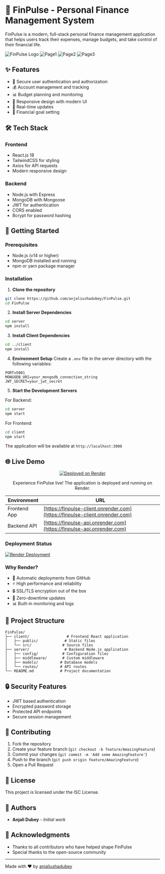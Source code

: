 # 🚀 FinPulse - Personal Finance Management System

FinPulse is a modern, full-stack personal finance management application that helps users track their expenses, manage budgets, and take control of their financial life.

![FinPulse Logo](client/public/logo195.png)
![Page1](client/public/page1.png)
![Page2](client/public/page2.png)
![Page3](client/public/page3.png)


## ✨ Features

- 🔐 Secure user authentication and authorization
- 💰 Account management and tracking
- 📊 Budget planning and monitoring
- 📱 Responsive design with modern UI
- 🔄 Real-time updates
- 🎯 Financial goal setting

## 🛠️ Tech Stack

### Frontend
- React.js 18
- TailwindCSS for styling
- Axios for API requests
- Modern responsive design

### Backend
- Node.js with Express
- MongoDB with Mongoose
- JWT for authentication
- CORS enabled
- Bcrypt for password hashing

## 🚀 Getting Started

### Prerequisites
- Node.js (v14 or higher)
- MongoDB installed and running
- npm or yarn package manager

### Installation

1. **Clone the repository**
```bash
git clone https://github.com/anjaliushadubey/FinPulse.git
cd FinPulse
```

2. **Install Server Dependencies**
```bash
cd server
npm install
```

3. **Install Client Dependencies**
```bash
cd ../client
npm install
```

4. **Environment Setup**
Create a `.env` file in the server directory with the following variables:
```env
PORT=5001
MONGODB_URI=your_mongodb_connection_string
JWT_SECRET=your_jwt_secret
```

5. **Start the Development Servers**

For Backend:
```bash
cd server
npm start
```

For Frontend:
```bash
cd client
npm start
```

The application will be available at `http://localhost:3000`

## 🌐 Live Demo

<div align="center">

[![Deployed on Render](https://img.shields.io/badge/Render-Live_Demo-purple?style=for-the-badge&logo=render)](https://finpulse-client.onrender.com)

Experience FinPulse live! The application is deployed and running on Render.

| Environment | URL |
|------------|-----|
| Frontend App | [https://finpulse-client.onrender.com](https://finpulse-client.onrender.com) |
| Backend API | [https://finpulse-api.onrender.com](https://finpulse-api.onrender.com) |

</div>

### Deployment Status
[![Render Deployment](https://img.shields.io/badge/render-check_status-blue?logo=render)](https://dashboard.render.com/status/finpulse)

### Why Render?
- 🚀 Automatic deployments from GitHub
- ⚡ High performance and reliability
- 🔒 SSL/TLS encryption out of the box
- 🔄 Zero-downtime updates
- 📊 Built-in monitoring and logs

## 📁 Project Structure

```
FinPulse/
├── client/                 # Frontend React application
│   ├── public/            # Static files
│   └── src/              # Source files
├── server/                # Backend Node.js application
│   ├── config/           # Configuration files
│   ├── middleware/       # Custom middleware
│   ├── models/          # Database models
│   └── routes/          # API routes
└── README.md            # Project documentation
```

## 🔒 Security Features

- JWT based authentication
- Encrypted password storage
- Protected API endpoints
- Secure session management

## 🤝 Contributing

1. Fork the repository
2. Create your feature branch (`git checkout -b feature/AmazingFeature`)
3. Commit your changes (`git commit -m 'Add some AmazingFeature'`)
4. Push to the branch (`git push origin feature/AmazingFeature`)
5. Open a Pull Request

## 📝 License

This project is licensed under the ISC License.

## 👥 Authors

- **Anjali Dubey** - *Initial work*

## 🙏 Acknowledgments

- Thanks to all contributors who have helped shape FinPulse
- Special thanks to the open-source community

---

Made with ❤️ by [anjaliushadubey](https://github.com/anjaliushadubey)